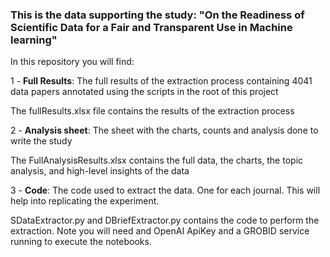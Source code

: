 ### This is the data supporting the study: "On the Readiness of Scientific Data for a Fair and Transparent Use in Machine learning"

In this repository you will find:

1 - **Full Results**: The full results of the extraction process containing 4041 data papers annotated using the scripts in the root of this project

The fullResults.xlsx file contains the results of the extraction process

2 - **Analysis sheet**: The sheet with the charts, counts and analysis done to write the study

The FullAnalysisResults.xlsx contains the full data, the charts, the topic analysis, and high-level insights of the data

3 - **Code**: The code used to extract the data. One for each journal. This will help into replicating the experiment.

SDataExtractor.py and DBriefExtractor.py contains the code to perform the extraction. Note you will need and OpenAI ApiKey and a GROBID service running to execute the notebooks.
